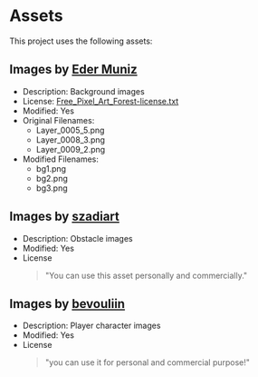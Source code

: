 # Assets

This project uses the following assets:

## Images by [Eder Muniz](https://edermunizz.itch.io/)

- Description: Background images
- License: [Free_Pixel_Art_Forest-license.txt](licenses/Free_Pixel_Art_Forest-license.txt)
- Modified: Yes
- Original Filenames:
  - Layer_0005_5.png
  - Layer_0008_3.png
  - Layer_0009_2.png
- Modified Filenames:
  - bg1.png
  - bg2.png
  - bg3.png

## Images by [szadiart](https://szadiart.itch.io/platformer-fantasy-set1)

- Description: Obstacle images
- Modified: Yes
- License
  > "You can use this asset personally and commercially."

## Images by [bevouliin](https://bevouliin.com/purple-bug-game-asset-sprites/)

- Description: Player character images
- Modified: Yes
- License
  > "you can use it for personal and commercial purpose!"
